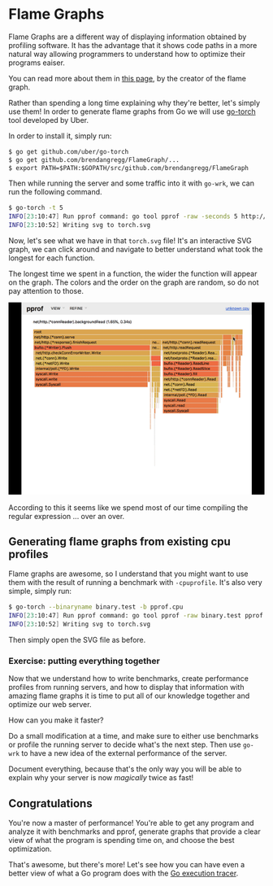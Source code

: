 # Flame Graphs

Flame Graphs are a different way of displaying information obtained by profiling
software. It has the advantage that it shows code paths in a more natural way
allowing programmers to understand how to optimize their programs eaiser.

You can read more about them in [this page](http://www.brendangregg.com/flamegraphs.html), by the creator of the flame graph.

Rather than spending a long time explaining why they're better, let's simply use
them! In order to generate flame graphs from Go we will use
[go-torch](https://github.com/uber/go-torch) tool developed by Uber.

In order to install it, simply run:

```
$ go get github.com/uber/go-torch
$ go get github.com/brendangregg/FlameGraph/...
$ export PATH=$PATH:$GOPATH/src/github.com/brendangregg/FlameGraph
```

Then while running the server and some traffic into it with `go-wrk`, we can
run the following command.

```bash
$ go-torch -t 5
INFO[23:10:47] Run pprof command: go tool pprof -raw -seconds 5 http://localhost:8080/debug/pprof/profile
INFO[23:10:52] Writing svg to torch.svg
```

Now, let's see what we have in that `torch.svg` file! It's an interactive SVG graph,
we can click around and navigate to better understand what took the longest for
each function.

The longest time we spent in a function, the wider the function will appear on the
graph. The colors and the order on the graph are random, so do not pay attention to
those.

![animated flame](flame.gif)

According to this it seems like we spend most of our time compiling the regular
expression ... over an over.

## Generating flame graphs from existing cpu profiles

Flame graphs are awesome, so I understand that you might want to use them with
the result of running a benchmark with `-cpuprofile`. It's also very simple,
simply run:

```bash
$ go-torch --binaryname binary.test -b pprof.cpu
INFO[23:10:47] Run pprof command: go tool pprof -raw binary.test pprof.cpu
INFO[23:10:52] Writing svg to torch.svg
```

Then simply open the SVG file as before.

### Exercise: putting everything together

Now that we understand how to write benchmarks, create performance profiles
from running servers, and how to display that information with amazing flame
graphs it is time to put all of our knowledge together and optimize our
web server.

How can you make it faster?

Do a small modification at a time, and make sure to either use benchmarks or
profile the running server to decide what's the next step. Then use `go-wrk`
to have a new idea of the external performance of the server.

Document everything, because that's the only way you will be able to explain
why your server is now *magically* twice as fast!

## Congratulations

You're now a master of performance! You're able to get any program and analyze
it with benchmarks and pprof, generate graphs that provide a clear view of what
the program is spending time on, and choose the best optimization.

That's awesome, but there's more! Let's see how you can have even a better view
of what a Go program does with the [Go execution tracer](../4-tracing/1-tracing.md).
